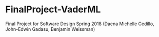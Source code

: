 # FinalProject-VaderML
Final Project for Software Design Spring 2018 (Daena Michelle Cedillo, John-Edwin Gadasu, Benjamin Weissman)
